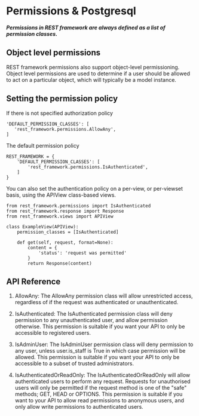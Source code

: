 # Permissions & Postgresql

***Permissions in REST framework are always defined as a list of permission classes.***

## Object level permissions

REST framework permissions also support object-level permissioning. Object level permissions are used to determine if a user should be allowed to act on a particular object, which will typically be a model instance.


## Setting the permission policy

If there is not specified authorization policy

```
'DEFAULT_PERMISSION_CLASSES': [
   'rest_framework.permissions.AllowAny',
]
```

The default permission policy
```
REST_FRAMEWORK = {
    'DEFAULT_PERMISSION_CLASSES': [
        'rest_framework.permissions.IsAuthenticated',
    ]
}
```
You can also set the authentication policy on a per-view, or per-viewset basis, using the APIView class-based views.
```
from rest_framework.permissions import IsAuthenticated
from rest_framework.response import Response
from rest_framework.views import APIView

class ExampleView(APIView):
    permission_classes = [IsAuthenticated]

    def get(self, request, format=None):
        content = {
            'status': 'request was permitted'
        }
        return Response(content)
```


## API Reference

1. AllowAny: The AllowAny permission class will allow unrestricted access, regardless of if the request was authenticated or unauthenticated.

2. IsAuthenticated: The IsAuthenticated permission class will deny permission to any unauthenticated user, and allow permission otherwise.
This permission is suitable if you want your API to only be accessible to registered users.

3. IsAdminUser: The IsAdminUser permission class will deny permission to any user, unless user.is_staff is True in which case permission will be allowed.
This permission is suitable if you want your API to only be accessible to a subset of trusted administrators.

4. IsAuthenticatedOrReadOnly: The IsAuthenticatedOrReadOnly will allow authenticated users to perform any request. Requests for unauthorised users will only be permitted if the request method is one of the "safe" methods; GET, HEAD or OPTIONS.
This permission is suitable if you want to your API to allow read permissions to anonymous users, and only allow write permissions to authenticated users.